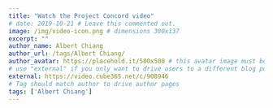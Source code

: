 ```yaml
---
title: "Watch the Project Concord video"
# date: 2019-10-21 # Leave this commented out.
image: /img/video-icon.png # dimensions 300x137
excerpt: ""
author_name: Albert Chiang
author_url: /tags/Albert Chiang/
author_avatar: https://placehold.it/500x500 # this avatar image must be square / 1:1 !
# use "external" if you only want to drive users to a different blog post that lives outside this site.
external: https://video.cube365.net/c/908946
# Tag should match author to drive author pages
tags: ['Albert Chiang']
---
```

